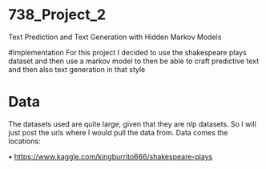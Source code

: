 # 738_Project_2
Text Prediction and Text Generation with Hidden Markov Models

#Implementation
For this project I decided to use the shakespeare plays dataset and then use a markov model to then be able to craft predictive text and then also text generation in that style

# Data
The datasets used are quite large, given that they are nlp datasets. 
So I will just post the urls where I would pull the data from. Data comes the locations:

• https://www.kaggle.com/kingburrito666/shakespeare-plays
